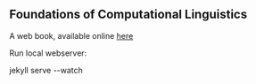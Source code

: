 ## Foundations of Computational Linguistics

A web book, available online  [here](https://foundations-computational-linguistics.github.io/)

Run local webserver:

jekyll serve --watch
